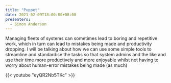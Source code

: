 ```yaml
---
title: "Puppet"
date: 2021-02-09T18:00:00+08:00
presenters:
  - Simon Anderson
---
```


Managing fleets of systems can sometimes lead to boring and repetitive
work, which in turn can lead to mistakes being made and productivity
dropping. I will be talking about how we can use some simple tools to
streamline and standardise the tasks so that system admins and the
like and use their time more productively and more enjoyable whilst
not having to worry about human-error mistakes being made (as much)

<!--more-->

{{< youtube "eyQR2Nb5TKc" >}}
